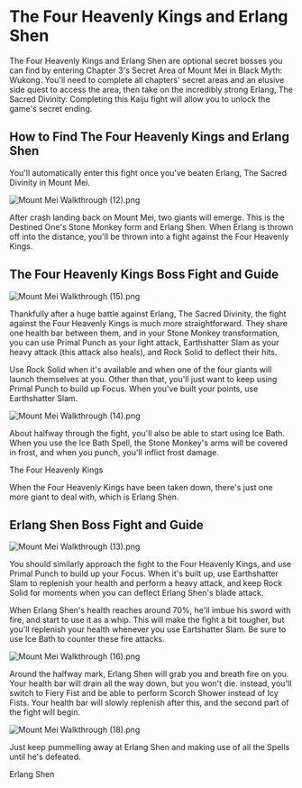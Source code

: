 # The Four Heavenly Kings and Erlang Shen

The Four Heavenly Kings and Erlang Shen are optional secret bosses you can find by entering Chapter 3's Secret Area of Mount Mei in Black Myth: Wukong. You'll need to complete all chapters' secret areas and an elusive side quest to access the area, then take on the incredibly strong Erlang, The Sacred Divinity. Completing this Kaiju fight will allow you to unlock the game's secret ending. 

## How to Find The Four Heavenly Kings and Erlang Shen

You'll automatically enter this fight once you've beaten Erlang, The Sacred Divinity in Mount Mei. 

![Mount Mei Walkthrough \(12\).png](https://oyster.ignimgs.com/mediawiki/apis.ign.com/black-myth-wukong/f/f5/Mount_Mei_Walkthrough_%2812%29.png)

After crash landing back on Mount Mei, two giants will emerge. This is the Destined One's Stone Monkey form and Erlang Shen. When Erlang is thrown off into the distance, you'll be thrown into a fight against the Four Heavenly Kings. 

## The Four Heavenly Kings Boss Fight and Guide

![Mount Mei Walkthrough \(15\).png](https://oyster.ignimgs.com/mediawiki/apis.ign.com/black-myth-wukong/7/76/Mount_Mei_Walkthrough_%2815%29.png)

Thankfully after a huge battle against Erlang, The Sacred Divinity, the fight against the Four Heavenly Kings is much more straightforward. They share one health bar between them, and in your Stone Monkey transformation, you can use Primal Punch as your light attack, Earthshatter Slam as your heavy attack (this attack also heals), and Rock Solid to deflect their hits. 

Use Rock Solid when it's available and when one of the four giants will launch themselves at you. Other than that, you'll just want to keep using Primal Punch to build up Focus. When you've built your points, use Earthshatter Slam. 

![Mount Mei Walkthrough \(14\).png](https://oyster.ignimgs.com/mediawiki/apis.ign.com/black-myth-wukong/2/2b/Mount_Mei_Walkthrough_%2814%29.png)

About halfway through the fight, you'll also be able to start using Ice Bath. When you use the Ice Bath Spell, the Stone Monkey's arms will be covered in frost, and when you punch, you'll inflict frost damage. 

The Four Heavenly Kings

When the Four Heavenly Kings have been taken down, there's just one more giant to deal with, which is Erlang Shen. 

## Erlang Shen Boss Fight and Guide

![Mount Mei Walkthrough \(13\).png](https://oyster.ignimgs.com/mediawiki/apis.ign.com/black-myth-wukong/1/16/Mount_Mei_Walkthrough_%2813%29.png)

You should similarly approach the fight to the Four Heavenly Kings, and use Primal Punch to build up your Focus. When it's built up, use Earthshatter Slam to replenish your health and perform a heavy attack, and keep Rock Solid for moments when you can deflect Erlang Shen's blade attack. 

When Erlang Shen's health reaches around 70%, he'll imbue his sword with fire, and start to use it as a whip. This will make the fight a bit tougher, but you'll replenish your health whenever you use Eartshatter Slam. Be sure to use Ice Bath to counter these fire attacks. 

![Mount Mei Walkthrough \(16\).png](https://oyster.ignimgs.com/mediawiki/apis.ign.com/black-myth-wukong/8/8c/Mount_Mei_Walkthrough_%2816%29.png)

Around the halfway mark, Erlang Shen will grab you and breath fire on you. Your health bar will drain all the way down, but you won't die. instead, you'll switch to Fiery Fist and be able to perform Scorch Shower instead of Icy Fists. Your health bar will slowly replenish after this, and the second part of the fight will begin. 

![Mount Mei Walkthrough \(18\).png](https://oyster.ignimgs.com/mediawiki/apis.ign.com/black-myth-wukong/0/0b/Mount_Mei_Walkthrough_%2818%29.png)

Just keep pummelling away at Erlang Shen and making use of all the Spells until he's defeated. 

Erlang Shen